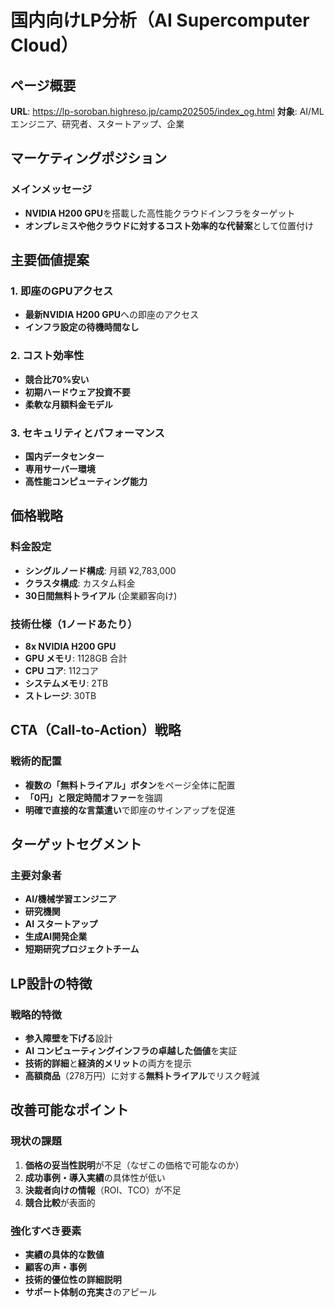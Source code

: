 # 国内向けLP分析（AI Supercomputer Cloud）

## ページ概要
**URL**: https://lp-soroban.highreso.jp/camp202505/index_og.html
**対象**: AI/ML エンジニア、研究者、スタートアップ、企業

## マーケティングポジション

### メインメッセージ
- **NVIDIA H200 GPU**を搭載した高性能クラウドインフラをターゲット
- **オンプレミスや他クラウドに対するコスト効率的な代替案**として位置付け

## 主要価値提案

### 1. 即座のGPUアクセス
- **最新NVIDIA H200 GPU**への即座のアクセス
- **インフラ設定の待機時間なし**

### 2. コスト効率性
- **競合比70%安い**
- **初期ハードウェア投資不要**
- **柔軟な月額料金モデル**

### 3. セキュリティとパフォーマンス
- **国内データセンター**
- **専用サーバー環境**
- **高性能コンピューティング能力**

## 価格戦略

### 料金設定
- **シングルノード構成**: 月額 ¥2,783,000
- **クラスタ構成**: カスタム料金
- **30日間無料トライアル** (企業顧客向け)

### 技術仕様（1ノードあたり）
- **8x NVIDIA H200 GPU**
- **GPU メモリ**: 1128GB 合計
- **CPU コア**: 112コア
- **システムメモリ**: 2TB
- **ストレージ**: 30TB

## CTA（Call-to-Action）戦略

### 戦術的配置
- **複数の「無料トライアル」ボタン**をページ全体に配置
- **「0円」と限定時間オファー**を強調
- **明確で直接的な言葉遣い**で即座のサインアップを促進

## ターゲットセグメント

### 主要対象者
- **AI/機械学習エンジニア**
- **研究機関**
- **AI スタートアップ**
- **生成AI開発企業**
- **短期研究プロジェクトチーム**

## LP設計の特徴

### 戦略的特徴
- **参入障壁を下げる**設計
- **AI コンピューティングインフラの卓越した価値**を実証
- **技術的詳細**と**経済的メリット**の両方を提示
- **高額商品**（278万円）に対する**無料トライアル**でリスク軽減

## 改善可能なポイント

### 現状の課題
1. **価格の妥当性説明**が不足（なぜこの価格で可能なのか）
2. **成功事例・導入実績**の具体性が低い
3. **決裁者向けの情報**（ROI、TCO）が不足
4. **競合比較**が表面的

### 強化すべき要素
- **実績の具体的な数値**
- **顧客の声・事例**
- **技術的優位性の詳細説明**
- **サポート体制の充実さ**のアピール